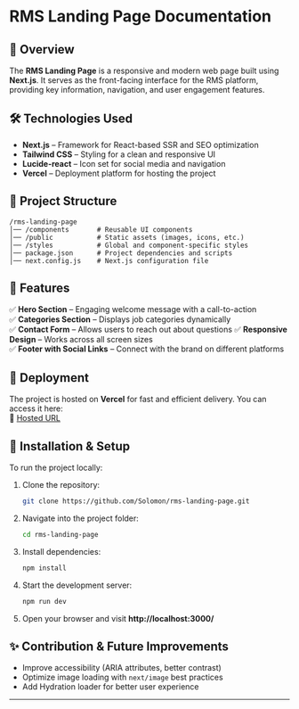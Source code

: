 # RMS Landing Page Documentation  

## 📌 Overview  
The **RMS Landing Page** is a responsive and modern web page built using **Next.js**. It serves as the front-facing interface for the RMS platform, providing key information, navigation, and user engagement features.  

## 🛠️ Technologies Used  
- **Next.js** – Framework for React-based SSR and SEO optimization  
- **Tailwind CSS** – Styling for a clean and responsive UI  
- **Lucide-react** – Icon set for social media and navigation  
- **Vercel** – Deployment platform for hosting the project  

## 📂 Project Structure  
```plaintext
/rms-landing-page  
│── /components       # Reusable UI components   
│── /public           # Static assets (images, icons, etc.)  
│── /styles           # Global and component-specific styles  
│── package.json      # Project dependencies and scripts  
│── next.config.js    # Next.js configuration file  
```

## 🌟 Features  
✅ **Hero Section** – Engaging welcome message with a call-to-action  
✅ **Categories Section** – Displays job categories dynamically  
✅ **Contact Form** – Allows users to reach out about questions
✅ **Responsive Design** – Works across all screen sizes  
✅ **Footer with Social Links** – Connect with the brand on different platforms  

## 🚀 Deployment  
The project is hosted on **Vercel** for fast and efficient delivery. You can access it here:  
🔗 [Hosted URL](https://godp-rms.vercel.app/)  

## 📜 Installation & Setup  
To run the project locally:  
1. Clone the repository:  
   ```bash
   git clone https://github.com/Solomon/rms-landing-page.git
   ```
2. Navigate into the project folder:  
   ```bash
   cd rms-landing-page
   ```
3. Install dependencies:  
   ```bash
   npm install
   ```
4. Start the development server:  
   ```bash
   npm run dev
   ```
5. Open your browser and visit **http://localhost:3000/**  

## ✨ Contribution & Future Improvements  
- Improve accessibility (ARIA attributes, better contrast)  
- Optimize image loading with `next/image` best practices  
- Add Hydration loader for better user experience  

---
